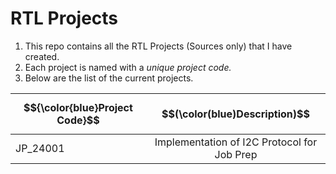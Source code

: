 # RTL Projects
1. This repo contains all the RTL Projects (Sources only) that I have created.
2. Each project is named with a *unique project code.*
3. Below are the list of the current projects.


|	**$${\color{blue}Project Code}$$**	|	**$$(\color(blue)Description)$$**	|
|	:---	|	:---:	|
|	JP_24001	|	Implementation of I2C Protocol for Job Prep	|
